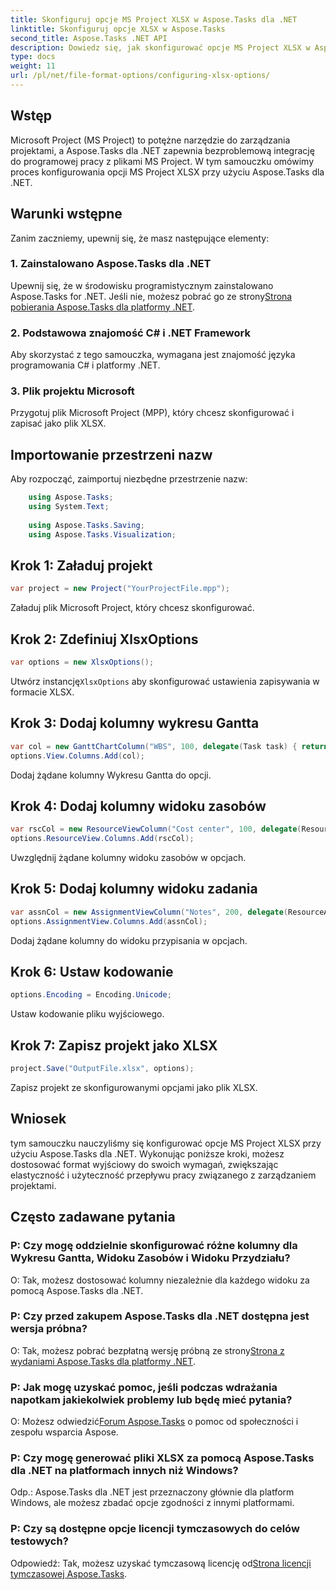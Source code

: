 ```yaml
---
title: Skonfiguruj opcje MS Project XLSX w Aspose.Tasks dla .NET
linktitle: Skonfiguruj opcje XLSX w Aspose.Tasks
second_title: Aspose.Tasks .NET API
description: Dowiedz się, jak skonfigurować opcje MS Project XLSX w Aspose.Tasks dla .NET. Dostosuj kolumny, kodowanie i wiele więcej bez wysiłku.
type: docs
weight: 11
url: /pl/net/file-format-options/configuring-xlsx-options/
---
```

## Wstęp
Microsoft Project (MS Project) to potężne narzędzie do zarządzania projektami, a Aspose.Tasks dla .NET zapewnia bezproblemową integrację do programowej pracy z plikami MS Project. W tym samouczku omówimy proces konfigurowania opcji MS Project XLSX przy użyciu Aspose.Tasks dla .NET.
## Warunki wstępne
Zanim zaczniemy, upewnij się, że masz następujące elementy:
### 1. Zainstalowano Aspose.Tasks dla .NET
 Upewnij się, że w środowisku programistycznym zainstalowano Aspose.Tasks for .NET. Jeśli nie, możesz pobrać go ze strony[Strona pobierania Aspose.Tasks dla platformy .NET](https://releases.aspose.com/tasks/net/).
### 2. Podstawowa znajomość C# i .NET Framework
Aby skorzystać z tego samouczka, wymagana jest znajomość języka programowania C# i platformy .NET.
### 3. Plik projektu Microsoft
Przygotuj plik Microsoft Project (MPP), który chcesz skonfigurować i zapisać jako plik XLSX.

## Importowanie przestrzeni nazw
Aby rozpocząć, zaimportuj niezbędne przestrzenie nazw:
```csharp
    using Aspose.Tasks;
    using System.Text;
    
    using Aspose.Tasks.Saving;
    using Aspose.Tasks.Visualization;
```

## Krok 1: Załaduj projekt
```csharp
var project = new Project("YourProjectFile.mpp");
```
Załaduj plik Microsoft Project, który chcesz skonfigurować.
## Krok 2: Zdefiniuj XlsxOptions
```csharp
var options = new XlsxOptions();
```
 Utwórz instancję`XlsxOptions` aby skonfigurować ustawienia zapisywania w formacie XLSX.
## Krok 3: Dodaj kolumny wykresu Gantta
```csharp
var col = new GanttChartColumn("WBS", 100, delegate(Task task) { return task.Get(Tsk.WBS); });
options.View.Columns.Add(col);
```
Dodaj żądane kolumny Wykresu Gantta do opcji.
## Krok 4: Dodaj kolumny widoku zasobów
```csharp
var rscCol = new ResourceViewColumn("Cost center", 100, delegate(Resource resource) { return resource.Get(Rsc.CostCenter); });
options.ResourceView.Columns.Add(rscCol);
```
Uwzględnij żądane kolumny widoku zasobów w opcjach.
## Krok 5: Dodaj kolumny widoku zadania
```csharp
var assnCol = new AssignmentViewColumn("Notes", 200, delegate(ResourceAssignment assignment) { return assignment.Get(Asn.NotesText); });
options.AssignmentView.Columns.Add(assnCol);
```
Dodaj żądane kolumny do widoku przypisania w opcjach.
## Krok 6: Ustaw kodowanie
```csharp
options.Encoding = Encoding.Unicode;
```
Ustaw kodowanie pliku wyjściowego.
## Krok 7: Zapisz projekt jako XLSX
```csharp
project.Save("OutputFile.xlsx", options);
```
Zapisz projekt ze skonfigurowanymi opcjami jako plik XLSX.

## Wniosek
tym samouczku nauczyliśmy się konfigurować opcje MS Project XLSX przy użyciu Aspose.Tasks dla .NET. Wykonując poniższe kroki, możesz dostosować format wyjściowy do swoich wymagań, zwiększając elastyczność i użyteczność przepływu pracy związanego z zarządzaniem projektami.
## Często zadawane pytania

### P: Czy mogę oddzielnie skonfigurować różne kolumny dla Wykresu Gantta, Widoku Zasobów i Widoku Przydziału?

O: Tak, możesz dostosować kolumny niezależnie dla każdego widoku za pomocą Aspose.Tasks dla .NET.

### P: Czy przed zakupem Aspose.Tasks dla .NET dostępna jest wersja próbna?

 O: Tak, możesz pobrać bezpłatną wersję próbną ze strony[Strona z wydaniami Aspose.Tasks dla platformy .NET](https://releases.aspose.com/).

### P: Jak mogę uzyskać pomoc, jeśli podczas wdrażania napotkam jakiekolwiek problemy lub będę mieć pytania?

 O: Możesz odwiedzić[Forum Aspose.Tasks](https://forum.aspose.com/c/tasks/15) o pomoc od społeczności i zespołu wsparcia Aspose.

### P: Czy mogę generować pliki XLSX za pomocą Aspose.Tasks dla .NET na platformach innych niż Windows?

Odp.: Aspose.Tasks dla .NET jest przeznaczony głównie dla platform Windows, ale możesz zbadać opcje zgodności z innymi platformami.

### P: Czy są dostępne opcje licencji tymczasowych do celów testowych?

 Odpowiedź: Tak, możesz uzyskać tymczasową licencję od[Strona licencji tymczasowej Aspose.Tasks](https://purchase.aspose.com/temporary-license/).